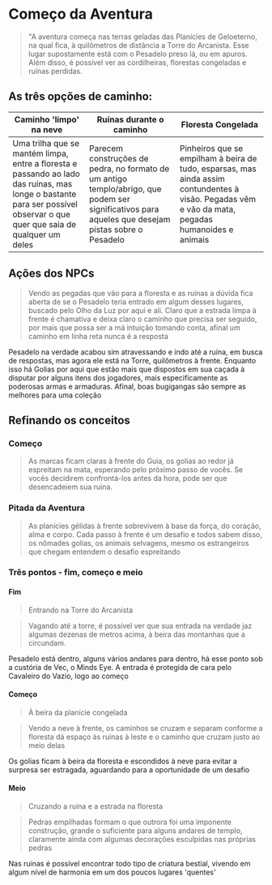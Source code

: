 # Começo da Aventura

>"A aventura começa nas terras geladas das Planícies de Geloeterno, na qual fica, à quilômetros de distância a Torre do Arcanista. Esse lugar supostamente está com o Pesadelo preso lá, ou em apuros. Além disso, é possível ver as cordilheiras, florestas congeladas e ruínas perdidas.


## As três opções de caminho:

| Caminho 'limpo' na neve                                                                                                                                                  | Ruínas durante o caminho                                                                                                                           | Floresta Congelada                                                                                                                                 |
| ------------------------------------------------------------------------------------------------------------------------------------------------------------------------ | -------------------------------------------------------------------------------------------------------------------------------------------------- | -------------------------------------------------------------------------------------------------------------------------------------------------- |
| Uma trilha que se mantém limpa, entre a floresta e passando ao lado das ruínas, mas longe o bastante para ser possível observar o que quer que saia de qualquer um deles | Parecem construções de pedra, no formato de um antigo templo/abrigo, que podem ser significativos para aqueles que desejam pistas sobre o Pesadelo | Pinheiros que se empilham à beira de tudo, esparsas, mas ainda assim contundentes à visão. Pegadas vêm e vão da mata, pegadas humanoides e animais |

## Ações dos NPCs

>Vendo as pegadas que vão para a floresta e as ruínas a dúvida fica aberta de se o Pesadelo teria entrado em algum desses lugares, buscado pelo Olho da Luz por aqui e ali.
>Claro que a estrada limpa à frente é chamativa e deixa claro o caminho que precisa ser seguido, por mais que possa ser a má intuição tomando conta, afinal um caminho em linha reta nunca é a resposta

Pesadelo na verdade acabou sim atravessando e indo até a ruína, em busca de respostas, mas agora ele está na Torre, quilômetros à frente.
Enquanto isso há Golias por aqui que estão mais que dispostos em sua caçada à disputar por alguns itens dos jogadores, mais especificamente as poderosas armas e armaduras. Afinal, boas bugigangas são sempre as melhores para uma coleção


## Refinando os conceitos
### Começo

>As marcas ficam claras à frente do Guia, os golias ao redor já espreitam na mata, esperando pelo próximo passo de vocês. Se vocês decidirem confrontá-los antes da hora, pode ser que desencadeiem sua ruína.

### Pitada da Aventura

>As planícies gélidas à frente sobrevivem à base da força, do coração, alma e corpo. Cada passo à frente é um desafio e todos sabem disso, os nômades golias, os animais selvagens, mesmo os estrangeiros que chegam entendem o desafio espreitando

### Três pontos - fim, começo e meio
#### Fim
>Entrando na Torre do Arcanista

>Vagando até a torre, é possível ver que sua entrada na verdade jaz algumas dezenas de metros acima, à beira das montanhas que a circundam.

Pesadelo está dentro, alguns vários andares para dentro, há esse ponto sob a custória de Vec, o Minds Eye. A entrada é protegida de cara pelo Cavaleiro do Vazio, logo ao começo

#### Começo
>À beira da planície congelada

>Vendo a neve à frente, os caminhos se cruzam e separam conforme a floresta dá espaço às ruínas à leste e o caminho que cruzam justo ao meio delas

Os golias ficam à beira da floresta e escondidos à neve para evitar a surpresa ser estragada, aguardando para a oportunidade de um desafio

#### Meio
>Cruzando a ruína e a estrada na floresta

>Pedras empilhadas formam o que outrora foi uma imponente construção, grande o suficiente para alguns andares de templo, claramente ainda com algumas decorações esculpidas nas próprias pedras

Nas ruínas é possível encontrar todo tipo de criatura bestial, vivendo em algum nível de harmonia em um dos poucos lugares 'quentes'








